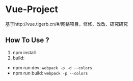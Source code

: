# Vue-Project
基于http://vue.tigerb.cn/#/网络项目，修修、改改、研究研究

## How To Use ?
1. npm install
2. build:
  - npm run dev: `webpack -p -d --colors`
  - npm run build: `webpack -p --colors`
